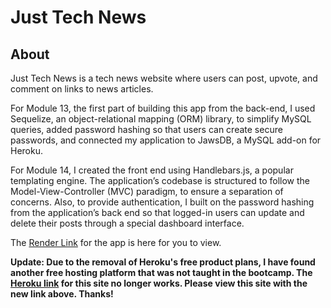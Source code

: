 # Just Tech News

## About

Just Tech News is a tech news website where users can post, upvote, and comment on links to news articles.

For Module 13, the first part of building this app from the back-end, I used Sequelize, an object-relational mapping (ORM) library, to simplify MySQL queries, added password hashing so that users can create secure passwords, and connected my application to JawsDB, a MySQL add-on for Heroku.

For Module 14, I created the front end using Handlebars.js, a popular templating engine. The application’s codebase is structured to follow the Model-View-Controller (MVC) paradigm, to ensure a separation of concerns. Also, to provide authentication, I built on the password hashing from the application’s back end so that logged-in users can update and delete their posts through a special dashboard interface.

The [Render Link](https://just-tech-news-i86q.onrender.com/) for the app is here for you to view.

**Update: Due to the removal of Heroku's free product plans, I have found another free hosting platform that was not taught in the bootcamp. The [Heroku link](https://powerful-gorge-74483.herokuapp.com/) for this site no longer works. Please view this site with the new link above. Thanks!**